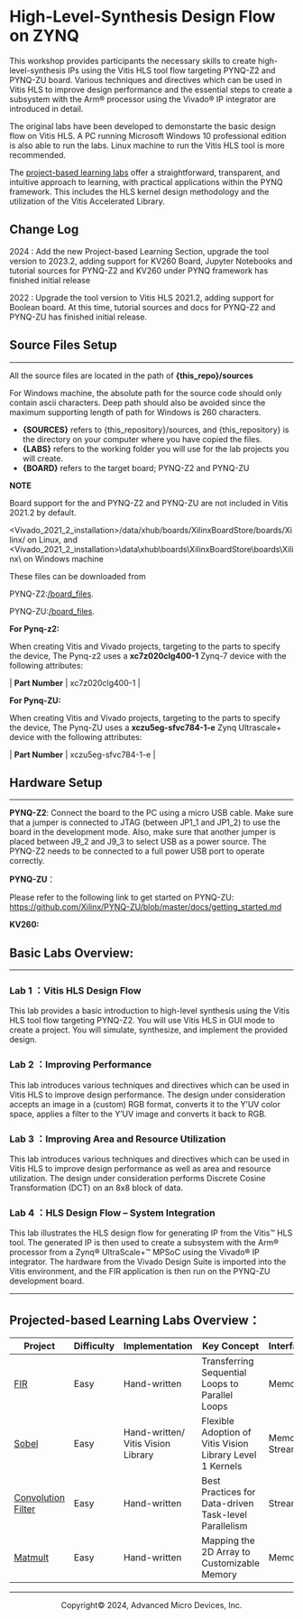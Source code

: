 # High-Level-Synthesis Design Flow on ZYNQ

This workshop provides participants the necessary skills to create high-level-synthesis IPs using the Vitis HLS tool flow targeting PYNQ-Z2 and PYNQ-ZU board. Various techniques and directives which can be used in Vitis HLS to improve design performance and the essential steps to create a subsystem with the Arm® processor using the Vivado® IP integrator are introduced in detail.

The original labs have been developed to demonstarte the basic design flow on Vitis HLS. A PC running Microsoft Windows 10 professional edition is also able to run the labs. Linux machine to run the Vitis HLS tool is more recommended.

The [project-based learning labs](https://github.com/Xilinx/xup_high_level_synthesis_design_flow/blob/main/docs/pbl.md) offer a straightforward, transparent, and intuitive approach to learning, with practical applications within the PYNQ framework. This includes the HLS kernel design methodology and the utilization of the Vitis Accelerated Library.

## Change Log

2024 : Add the new Project-based Learning Section, upgrade the tool version to 2023.2, adding support for KV260 Board, Jupyter Notebooks and tutorial sources for PYNQ-Z2 and KV260 under PYNQ framework has finished initial release

2022 : Upgrade the tool version to Vitis HLS 2021.2, adding support for Boolean board. At this time, tutorial sources and docs for PYNQ-Z2 and PYNQ-ZU has finished initial release.

## Source Files Setup

---

All the source files are located in the path of **{this_repo}/sources**

For Windows machine, the absolute path for the source code should only contain ascii characters. Deep path should also be avoided since the maximum supporting length of path for Windows is 260 characters.

- **{SOURCES}** refers to {this_repository}/sources, and {this_repository} is the directory on your computer where you have copied the files.
- **{LABS}** refers to the working folder you will use for the lab projects you will create.
- **{BOARD}** refers to the target board; PYNQ-Z2 and PYNQ-ZU

**NOTE**

Board support for the and PYNQ-Z2 and PYNQ-ZU are not included in Vitis 2021.2 by default.

<Vivado_2021_2_installation>/data/xhub/boards/XilinxBoardStore/boards/Xilinx/ on Linux, and <Vivado_2021_2_installation>\\data\\xhub\\boards\\XilinxBoardStore\\boards\\Xilinx\\ on Windows machine

These files can be downloaded from

PYNQ-Z2:[/board_files](https://www.xilinx.com/support/documents/university/vivado/workshops/vivado-adv-embedded-design-zynq/materials/2018x/PYNQZ2/pynq-z2.zip).

PYNQ-ZU:[/board_files](https://github.com/Xilinx/XilinxBoardStore/tree/master/boards/TUL/pynqzu/1.1).

**For Pynq-z2:**

When creating Vitis and Vivado projects, targeting to the parts to specify the device, The Pynq-z2 uses a **xc7z020clg400-1** Zynq-7 device with the following attributes:

| **Part Number**       | xc7z020clg400-1 |

**For Pynq-ZU:**

When creating Vitis and Vivado projects, targeting to the parts to specify the device, The Pynq-ZU uses a **xczu5eg-sfvc784-1-e** Zynq Ultrascale+ device with the following attributes:

| **Part Number**       | xczu5eg-sfvc784-1-e |

## Hardware Setup

---

**PYNQ-Z2**: Connect the board to the PC using a micro USB cable. Make sure that a jumper is connected to JTAG (between JP1_1 and JP1_2) to use the board in the development mode. Also, make sure that another jumper is placed between J9_2 and J9_3 to select USB as a power source. The PYNQ-Z2 needs to be connected to a full power USB port to operate correctly.

**PYNQ-ZU**：

Please refer to the following link to get started on PYNQ-ZU:
https://github.com/Xilinx/PYNQ-ZU/blob/master/docs/getting_started.md

**KV260:**

## Basic Labs Overview:

---

### Lab 1 ：Vitis HLS Design Flow

This lab provides a basic introduction to high-level synthesis using the Vitis HLS tool flow targeting PYNQ-Z2. You will use Vitis HLS in GUI mode to create a project. You will simulate, synthesize, and implement the provided design.

### Lab 2 ：Improving Performance

This lab introduces various techniques and directives which can be used in Vitis HLS to improve design performance. The design under consideration accepts an image in a (custom) RGB format, converts it to the Y’UV color space, applies a filter to the Y’UV image and converts it back to RGB.

### Lab 3 ：Improving Area and Resource Utilization

This lab introduces various techniques and directives which can be used in Vitis HLS to improve design performance as well as area and resource utilization. The design under consideration performs Discrete Cosine Transformation (DCT) on an 8x8 block of data.

### Lab 4 ：HLS Design Flow – System Integration

This lab illustrates the HLS design flow for generating IP from the Vitis™ HLS tool. The generated IP is then used to create a subsystem with the Arm® processor from a Zynq® UltraScale+™ MPSoC using the Vivado® IP integrator. The hardware from the Vivado Design Suite is imported into the Vitis environment, and the FIR application is then run on the PYNQ-ZU development board.

---

## Projected-based Learning Labs Overview：

| Project                                                                                                                  | Difficulty | Implementation                          | Key Concept                                               | Interface           | Board         |
| ------------------------------------------------------------------------------------------------------------------------ | ---------- | --------------------------------------- | --------------------------------------------------------- | ------------------- | ------------- |
| [FIR](https://github.com/Xilinx/xup_high_level_synthesis_design_flow/blob/main/source/fir/readme.md)                        | Easy       | Hand-written                            | Transferring Sequential Loops to Parallel Loops           | Memory              | PYNQ-Z2/KV260 |
| [Sobel](https://github.com/Xilinx/xup_high_level_synthesis_design_flow/blob/main/source/sobel/readme.md)                    | Easy       | Hand-written/<br />Vitis Vision Library | Flexible Adoption of Vitis Vision Library Level 1 Kernels | Memory/<br />Stream | PYNQ-Z2/KV260 |
| [Convolution Filter](https://github.com/Xilinx/xup_high_level_synthesis_design_flow/blob/main/source/conv_filter/readme.md) | Easy       | Hand-written                            | Best Practices for Data-driven Task-level Parallelism     | Stream              | PYNQ-Z2/KV260 |
| [Matmult](https://github.com/Xilinx/xup_high_level_synthesis_design_flow/blob/main/source/matmult/readme.md)                | Easy       | Hand-written                            | Mapping the 2D Array to Customizable Memory               | Memory              | PYNQ-Z2/KV260 |

---

<p align="center">Copyright© 2024, Advanced Micro Devices, Inc.</p>
